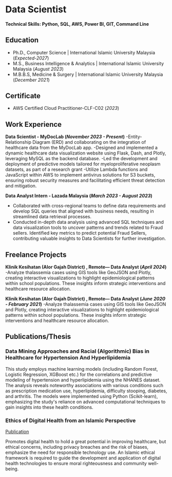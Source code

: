 # Data Scientist

#### Technical Skills: Python, SQL, AWS, Power BI, GIT, Command Line

## Education
- Ph.D., Computer Science | International Islamic University Malaysia (_Expected-2027_)								       		
- M.S., Business Intelligence & Analytics	|  International Islamic University Malaysia (_August 2023_)	 			        		
- M.B.B.S, Medicine & Surgery | International Islamic University Malaysia (_December 2021_)

## Certificate
- AWS Certified Cloud Practitioner-CLF-C02 (_2023_)

## Work Experience

**Data Scientist - MyDocLab (_November 2023 - Present_)**
-Entity-Relationship Diagram (ERD) and collaborating on the
integration of healthcare data from the MyDocLab app.
-Designed and implemented a dynamic healthcare data visualization
website using Flask, Dash, and Plotly, leveraging MySQL as the
backend database.
-Led the development and deployment of predictive models tailored
for myeloproliferative neoplasm datasets, as part of a research grant
-Utilize Lambda functions and JavaScript within AWS to implement
antivirus solutions for S3 buckets, ensuring robust security
measures and facilitating efficient threat detection and mitigation.

**Data Analyst Intern - Lazada Malaysia (_March 2023 - August 2023_)**
- Collaborated with cross-regional teams to define data requirements and develop SQL queries that aligned with business needs, resulting in streamlined data retrieval processes.
- Conducted in-depth data analysis using advanced SQL techniques and data visualization tools to uncover patterns and trends related to Fraud sellers. Identified key metrics to predict potential Fraud Sellers, contributing valuable insights to Data Scientists for further investigation.

## Freelance Projects
**Klinik Kesihatan (Alor Gajah District) , Remote— Data Analyst (_April 2024_)**
-Analyze thalassemia cases using GIS tools like GeoJSON and Plotly,
creating interactive visualizations to highlight epidemiological
patterns within school populations. These insights inform strategic
interventions and healthcare resource allocation.

**Klinik Kesihatan (Alor Gajah District) , Remote— Data Analyst (_June 2020 - February 2021_)**
-Analyze thalassemia cases using GIS tools like GeoJSON and Plotly,
creating interactive visualizations to highlight epidemiological
patterns within school populations. These insights inform strategic
interventions and healthcare resource allocation.

## Publications/Thesis
### Data Mining Approaches and Racial (Algorithmic) Bias in Healthcare for Hypertension And Hyperlipidemia

This study employs machine learning models (including Random Forest, Logistic Regression, XGBoost etc.) for the correlations and predictive modeling of hypertension and hyperlipidemia using the NHANES dataset. The analysis reveals noteworthy associations with various conditions such as prescription medication use, hyperlipidemia, difficulty stooping, diabetes, and arthritis. The models were implemented using Python (Scikit-learn), emphasizing the study's reliance on advanced computational techniques to gain insights into these health conditions.

### Ethics of Digital Health from an Islamic Perspective
[Publication](https://journals.ust.edu/index.php/JST/article/view/1993/1742)

Promotes digital health to hold a great potential in improving healthcare, but ethical concerns, including privacy breaches and the risk of biases, emphasize the need for responsible technology use. An Islamic ethical framework is required to guide the development and application of digital health technologies to ensure moral righteousness and community well-being.
